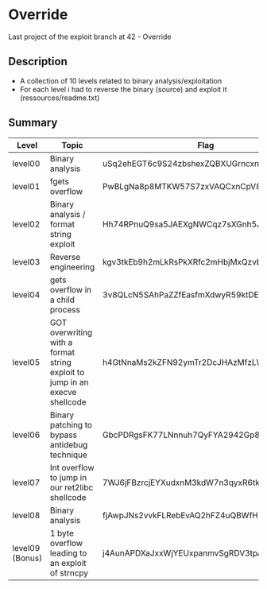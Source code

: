 # Override
Last project of the exploit branch at 42 - Override

## Description
- A collection of 10 levels related to binary analysis/exploitation
- For each level i had to reverse the binary (source) and exploit it (ressources/readme.txt)

## Summary
| Level  | Topic | Flag |
| ------------- | ------------- | --------|
| level00  | Binary analysis | uSq2ehEGT6c9S24zbshexZQBXUGrncxn5sD5QfGL |
| level01  | fgets overflow | PwBLgNa8p8MTKW57S7zxVAQCxnCpV8JqTTs9XEBv |
| level02  | Binary analysis / format string exploit | Hh74RPnuQ9sa5JAEXgNWCqz7sXGnh5J5M9KfPg3H |
| level03  | Reverse engineering | kgv3tkEb9h2mLkRsPkXRfc2mHbjMxQzvb2FrgKkf |
| level04  | gets overflow in a child process | 3v8QLcN5SAhPaZZfEasfmXdwyR59ktDEMAwHF3aN |
| level05  | GOT overwriting with a format string exploit to jump in an execve shellcode | h4GtNnaMs2kZFN92ymTr2DcJHAzMfzLW25Ep59mq |
| level06  | Binary patching to bypass antidebug technique | GbcPDRgsFK77LNnnuh7QyFYA2942Gp8yKj9KrWD8 |
| level07  | Int overflow to jump in our ret2libc shellcode | 7WJ6jFBzrcjEYXudxnM3kdW7n3qyxR6tk2xGrkSC |
| level08  | Binary analysis | fjAwpJNs2vvkFLRebEvAQ2hFZ4uQBWfHRsP62d8S |
| level09 (Bonus) | 1 byte overflow leading to an exploit of strncpy | j4AunAPDXaJxxWjYEUxpanmvSgRDV3tpA5BEaBuE |
